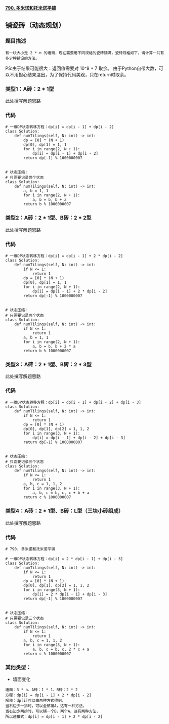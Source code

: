 **[790. 多米诺和托米诺平铺](https://leetcode-cn.com/problems/domino-and-tromino-tiling/)**


## 铺瓷砖（动态规划）
### 题目描述
`有一块大小是 2 * n 的墙面，现在需要用不同规格的瓷砖铺满，瓷砖规格如下，请计算一共有多少种铺设的方法。`

PS:由于结果可能很大：返回值需要对 10^9 + 7 取余。
由于Python自带大数，可以不用担心结果溢出，为了保持代码美观，只在return时取余。

### 类型1：A砖：2 * 1型
此处撰写解题思路

### 代码
```python3
# 一维DP状态转移方程：dp[i] = dp[i - 1] + dp[i - 2]
class Solution:
    def numTilings(self, N: int) -> int:
        dp = [0] * (N + 1)
        dp[0], dp[1] = 1, 1
        for i in range(2, N + 1):
            dp[i] = dp[i - 1] + dp[i - 2]
        return dp[-1] % 1000000007
        

# 状态压缩：
# 只需要记录两个状态
class Solution:
    def numTilings(self, N: int) -> int:
        a, b = 1, 1
        for i in range(2, N + 1):
            a, b = b, b + a
        return b % 1000000007
```



### 类型2：A砖：2 * 1型、B砖：2 * 2型
此处撰写解题思路

### 代码
```python3
# 一维DP状态转移方程：dp[i] = dp[i - 1] + 2 * dp[i - 2]
class Solution:
    def numTilings(self, N: int) -> int:
        if N <= 1:
            return 1
        dp = [0] * (N + 1)
        dp[0], dp[1] = 1, 1
        for i in range(2, N + 1):
            dp[i] = dp[i - 1] + 2 * dp[i - 2]
        return dp[-1] % 1000000007
        

# 状态压缩：
# 只需要记录两个状态
class Solution:
    def numTilings(self, N: int) -> int:
        if N <= 1:
            return 1
        a, b = 1, 1
        for i in range(2, N + 1):
            a, b = b, b + 2 * a
        return b % 1000000007 
```

### 类型3：A砖：2 * 1型、B砖：2 * 3型
此处撰写解题思路

### 代码
```python3
# 一维DP状态转移方程：dp[i] = dp[i - 1] + dp[i - 2] + dp[i - 3]
class Solution:
    def numTilings(self, N: int) -> int:
        if N <= 1:
            return 1
        dp = [0] * (N + 1)
        dp[0], dp[1], dp[2] = 1, 1, 2
        for i in range(3, N + 1):
            dp[i] = dp[i - 1] + dp[i - 2] + dp[i - 3]
        return dp[-1] % 1000000007
        

# 状态压缩：
# 只需要记录三个状态
class Solution:
    def numTilings(self, N: int) -> int:
        if N <= 1:
            return 1
        a, b, c = 1, 1, 2
        for i in range(3, N + 1):
            a, b, c = b, c, c + b + a
        return c % 1000000007
```


### 类型4：A砖：2 * 1型、B砖：L型（三块小砖组成）
此处撰写解题思路

### 代码
```python3
# 790. 多米诺和托米诺平铺

# 一维DP状态转移方程：dp[i] = 2 * dp[i - 1] + dp[i - 3]
class Solution:
    def numTilings(self, N: int) -> int:
        if N <= 1:
            return 1
        dp = [0] * (N + 1)
        dp[0], dp[1], dp[2] = 1, 1, 2
        for i in range(3, N + 1):
            dp[i] = 2 * dp[i - 1] + dp[i - 3]
        return dp[-1] % 1000000007
        

# 状态压缩：
# 只需要记录三个状态
class Solution:
    def numTilings(self, N: int) -> int:
        if N <= 1:
            return 1
        a, b, c = 1, 1, 2
        for i in range(3, N + 1):
            a, b, c = b, c, 2 * c + a
        return c % 1000000007
```

### 其他类型：
* 墙面变化
```
墙面：3 * n、A砖：1 * 1、B砖：2 * 2
方程：dp[i] = dp[i - 1] + 2 * dp[i - 2]
解释：dp[i]可以由两种方式得到，
当右边少一排时，可以全部铺A，这有一种方法，
当右边少两排时，可以铺一个B，两个A，这有两种方法，
所以递推式：dp[i] = dp[i - 1] + 2 * dp[i - 2]
```


```
